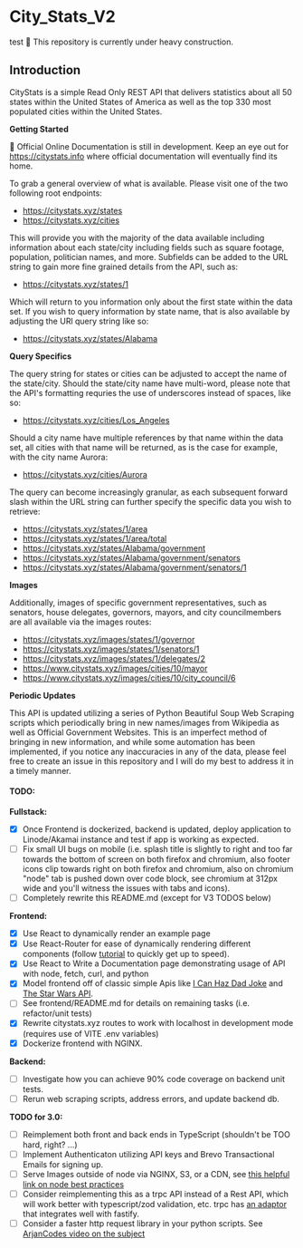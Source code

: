 # City_Stats_V2

test
:construction: This repository is currently under heavy construction.

## Introduction

CityStats is a simple Read Only REST API that delivers statistics about all 50 states
within the United States of America as well as the top 330 most populated cities
within the United States.

**Getting Started**

:construction: Official Online Documentation is still in development. Keep an
eye out for https://citystats.info where official documentation will eventually
find its home.

To grab a general overview of what is available. Please visit one of the two
following root endpoints:

-   https://citystats.xyz/states
-   https://citystats.xyz/cities

This will provide you with the majority of the data available including
information about each state/city including fields such as square footage,
population, politician names, and more. Subfields can be added to the URL string
to gain more fine grained details from the API, such as:

-   https://citystats.xyz/states/1

Which will return to you information only about the first state within the
data set. If you wish to query information by state name, that is also available
by adjusting the URl query string like so:

-   https://citystats.xyz/states/Alabama

**Query Specifics**

The query string for states or cities can be adjusted to accept the name of the
state/city. Should the state/city name have multi-word, please note that the
API's formatting requries the use of underscores instead of spaces, like so:

-   https://citystats.xyz/cities/Los_Angeles

Should a city name have multiple references by that name within the data set,
all cities with that name will be returned, as is the case for example,
with the city name Aurora:

-   https://citystats.xyz/cities/Aurora

The query can become increasingly granular, as each subsequent forward slash
within the URL string can further specify the specific data you wish to
retrieve:

-   https://citystats.xyz/states/1/area
-   https://citystats.xyz/states/1/area/total
-   https://citystats.xyz/states/Alabama/government
-   https://citystats.xyz/states/Alabama/government/senators
-   https://citystats.xyz/states/Alabama/government/senators/1

**Images**

Additionally, images of specific government representatives, such as senators,
house delegates, governors, mayors, and city councilmembers are all
available via the images routes:

-   https://citystats.xyz/images/states/1/governor
-   https://citystats.xyz/images/states/1/senators/1
-   https://citystats.xyz/images/states/1/delegates/2
-   https://www.citystats.xyz/images/cities/10/mayor
-   https://www.citystats.xyz/images/cities/10/city_council/6

**Periodic Updates**

This API is updated utilizing a series of Python Beautiful Soup Web Scraping
scripts which periodically bring in new names/images from Wikipedia as well as
Official Government Websites. This is an imperfect method of bringing in new
information, and while some automation has been implemented, if you notice any
inaccuracies in any of the data, please feel free to create an issue in this
repository and I will do my best to address it in a timely manner.

#### TODO:

**Fullstack:**

-   [x] Once Frontend is dockerized, backend is updated, deploy application to
        Linode/Akamai instance and test if app is working as expected.
-   [ ] Fix small UI bugs on mobile (i.e. splash title is slightly to right and
        too far towards the bottom of screen on both firefox and chromium, also
        footer icons clip towards right on both firefox and chromium, also on
        chromium "node" tab is pushed down over code block, see chromium at
        312px wide and you'll witness the issues with tabs and icons).
-   [ ] Completely rewrite this README.md (except for V3 TODOS below)

**Frontend:**

-   [x] Use React to dynamically render an example page
-   [x] Use React-Router for ease of dynamically rendering different components
        (follow [tutorial](https://reactrouter.com/en/main/start/tutorial) to quickly get up to speed).
-   [x] Use React to Write a Documentation page demonstrating usage of API with node, fetch, curl, and python
-   [x] Model frontend off of classic simple Apis like [I Can Haz Dad Joke](https://icanhazdadjoke.com/) and [The Star Wars API](https://swapi.dev/).
-   [ ] See frontend/README.md for details on remaining tasks (i.e.
        refactor/unit tests)
-   [x] Rewrite citystats.xyz routes to work with localhost in development mode
        (requires use of VITE .env variables)
-   [x] Dockerize frontend with NGINX.

**Backend:**

-   [ ] Investigate how you can achieve 90% code coverage on backend unit tests.
-   [ ] Rerun web scraping scripts, address errors, and update backend db.

**TODO for 3.0:**

-   [ ] Reimplement both front and back ends in TypeScript (shouldn't be TOO hard,
        right? ...)
-   [ ] Implement Authenticaton utilizing API keys and Brevo Transactional Emails
        for signing up.
-   [ ] Serve Images outside of node via NGINX, S3, or a CDN, see [this helpful link on node best
        practices](https://github.com/goldbergyoni/nodebestpractices#1-project-architecture-practices)
-   [ ] Consider reimplementing this as a trpc API instead of a Rest API, which
        will work better with typescript/zod validation, etc. trpc has [an
        adaptor](https://trpc.io/docs/server/adapters/fastify) that integrates well with fastify.
-   [ ] Consider a faster http request library in your python scripts. See
        [ArjanCodes video on the subject](https://www.youtube.com/watch?v=OPyoXx0yA0I&pp=ygUKYXJqYW5jb2Rlcw%3D%3D)
